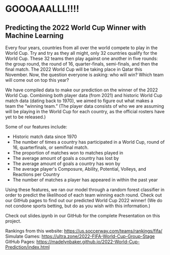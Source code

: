 # GOOOAAALLL!!!!
## Predicting the 2022 World Cup Winner with Machine Learning

Every four years, countries from all over the world compete to play in the World Cup. Try and try as they all might, only 32 countries qualify for the World Cup. 
These 32 teams then play against one another in five rounds: the group round, the round of 16, quarter-finals, semi-finals, and then the final match. 
The 2022 World Cup will be taking place in Qatar this November. 
Now, the question everyone is asking: who will win? Which team will come out on top this year? 

We have compiled data to make our prediction on the winner of the 2022 World Cup. Combining both player data (from 2021) and historic World Cup match data (dating back to 1970), we aimed to figure out what makes a team the “winning team.” (The player data consists of who we are assuming will be playing in the World Cup for each country, as the official rosters have yet to be released.)

Some of our features include: 
- Historic match data since 1970
- The number of times a country has participated in a World Cup, round of 16, quarterfinals, or semifinal match.
- The proportion of matches won to matches played in 
- The average amount of goals a country has lost by
- The average amount of goals a country has won by
- The average player's Composure, Ability, Potential, Volleys, and Reactions per Country
- The number of matches a player has appeared in within the past year

Using these features, we ran our model through a random forest classifier in order to predict the likelihood of each team winning each round. Check out our GitHub pages to find out our predicted World Cup 2022 winner! (We do not condone sports betting, but do as you wish with this information.)

Check out slides.ipynb in our GitHub for the complete Presentation on this project.

Rankings from this website: https://us.soccerway.com/teams/rankings/fifa/
Simulate Games: https://ultra.zone/2022-FIFA-World-Cup-Group-Stage
GitHub Pages: https://madelynbaker.github.io/2022-World-Cup-Prediction/index.html

